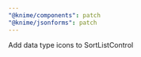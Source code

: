 ```yaml
---
"@knime/components": patch
"@knime/jsonforms": patch
---
```


Add data type icons to SortListControl
